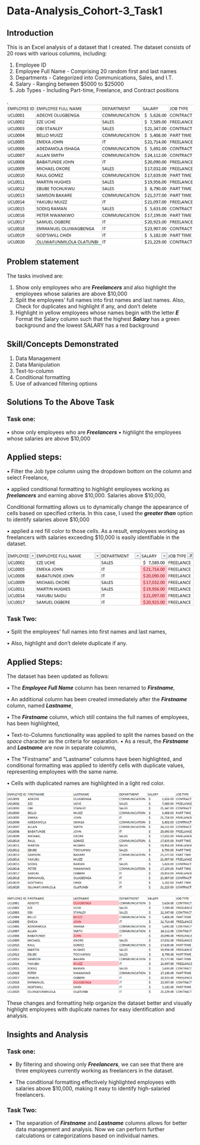 # Data-Analysis_Cohort-3_Task1
## Introduction
This is an Excel analysis of a dataset that I created. The dataset consists of 20 rows with various columns, including:
1.	Employee ID
2.	Employee Full Name - Comprising 20 random first and last names
3.	Departments - Categorized into Communications, Sales, and I.T.
4.	Salary - Ranging between $5000 to $25000
5.	Job Types - Including Part-time, Freelance, and Contract positions

.![](DATA_PAGE.png)


## Problem statement
The tasks involved are:
1.	Show only employees who are **_Freelancers_** and also highlight the employees whose salaries are above $10,000
2.	Split the employees’ full names into first names and last names. Also, Check for duplicates and highlight if any, and don’t delete
3.	Highlight in yellow employees whose names begin with the letter **_E_** Format the Salary column such that the highest **_Salary_** has a green background and the lowest SALARY has a red background
   
## Skill/Concepts Demonstrated
1.	Data Management
2.	Data Manipulation
3.	Text-to-column
4.	Conditional formatting
5.	Use of advanced filtering options
   
## Solutions To the Above Task

### Task one: 
•	show only employees who are **_Freelancers_** 
•	highlight the employees whose salaries are above $10,000

## Applied steps:

•	Filter the Job type column using the dropdown bottom on the column and select Freelance, 

•	applied conditional formatting to highlight employees working as **_freelancers_** and earning above $10,000. Salaries above $10,000,

Conditional formatting allows us to dynamically change the appearance of cells based on specified criteria. In this case, I used the **_greater than_** option to identify salaries above $10,000 

•	applied a red fill color to those cells. As a result, employees working as freelancers with salaries exceeding $10,000 is easily identifiable in the dataset.

![](SHEET_1.png)

### Task Two:
•	Split the employees’ full names into first names and last names,

•	Also, highlight and don’t delete duplicate if any.

## Applied Steps:

The dataset has been updated as follows:

•	The **_Employee Full Name_** column has been renamed to **_Firstname_**,

•	 An additional column has been created immediately after the **_Firstname_** column, named **_Lastname_**,

•	The **_Firstname_** column, which still contains the full names of employees, has been highlighted,

•	Text-to-Columns functionality was applied to split the names based on the _space_ character as the criteria for separation.
•	 As a result, the **_Firstname_** and **_Lastname_** are now in separate columns,

•	The "Firstname" and "Lastname" columns have been highlighted, and conditional formatting was applied to identify cells with duplicate values, representing employees with the same name.

•	Cells with duplicated names are highlighted in a light red color.

![](SHEET_2.png)                     



![](SHEET_2A.png)
    

These changes and formatting help organize the dataset better and visually highlight employees with duplicate names for easy identification and analysis.

## Insights and Analysis

### Task one:
- By filtering and showing only **_Freelancers_**, we can see that there are three employees currently working as freelancers in the dataset.

- The conditional formatting effectively highlighted employees with salaries above $10,000, making it easy to identify high-salaried freelancers.

### Task Two:
- The separation of **_Firstname_** and **_Lastname_** columns allows for better data management and analysis. Now we can perform further calculations or categorizations based on individual names.



